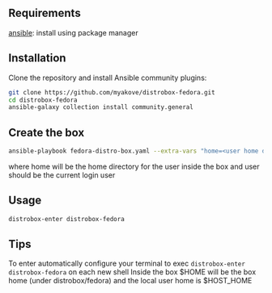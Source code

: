 
## Requirements
[ansible](https://docs.ansible.com/ansible/latest/installation_guide/intro_installation.html): install using package manager

## Installation
Clone the repository and install Ansible community plugins:
```bash
git clone https://github.com/myakove/distrobox-fedora.git
cd distrobox-fedora
ansible-galaxy collection install community.general
```
## Create the box
```bash
ansible-playbook fedora-distro-box.yaml --extra-vars "home=<user home dir> user=<user name>"
```
where home will be the home directory for the user inside the box and user should be the current login user 

## Usage
```bash
distrobox-enter distrobox-fedora
```

## Tips
To enter automatically configure your terminal to exec ```distrobox-enter distrobox-fedora``` on each new shell
Inside the box $HOME will be the box home (under distrobox/fedora) and the local user home is $HOST_HOME
